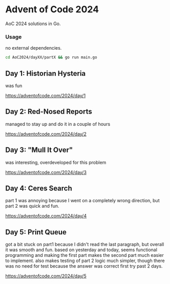 # Advent of Code 2024

AoC 2024 solutions in Go.

### Usage

no external dependencies.

```bash
cd AoC2024/dayXX/partX && go run main.go
```

## Day 1: Historian Hysteria
was fun

https://adventofcode.com/2024/day/1

## Day 2: Red-Nosed Reports
managed to stay up and do it in a couple of hours

https://adventofcode.com/2024/day/2

## Day 3: "Mull It Over"
was interesting, overdeveloped for this problem

https://adventofcode.com/2024/day/3

## Day 4: Ceres Search
part 1 was annoying because I went on a completely wrong direction, but part 2 was quick and fun.

https://adventofcode.com/2024/day/4

## Day 5: Print Queue
got a bit stuck on part1 because I didn't read the last paragraph, but overall it was smooth and fun.
based on yesterday and today, seems functional programming and making the first part makes the second part much easier to implement.
also makes testing of part 2 logic much simpler, though there was no need for test because the answer was correct first try past 2 days.

https://adventofcode.com/2024/day/5